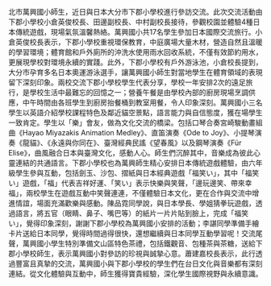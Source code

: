 北市萬興國小師生，近日與日本大分市下郡小學校進行參訪交流。此次交流活動由下郡小學校小倉英俊校長、田邊副校長、中村副校長接待，參觀校園並體驗4種日本傳統遊戲，現場氣氛溫馨熱絡。萬興國小共17名學生參加日本國際交流旅行。小倉英俊校長表示，下郡小學校重視環保教育，中庭廣場大量木材，營造自然且溫暖的學習環境；體育館和戶外廁所的沖洗水使用雨水回收系統，不僅有效節約用水，更展現學校對環境永續的實踐。此外，下郡小學校有戶外游泳池，小倉校長提到，大分市孕育多名日本奧運游泳選手，讓萬興國小師生對當地學生在體育領域的表現留下深刻印象。兩校交流下郡小學校學生代表分享，學校一年安排2次的遠足旅行，是學校生活中最難忘的回憶之一；營養午餐是由學校內部的廚房現場烹調供應，中午時間由各班學生到廚房抬餐桶到教室用餐，令人印象深刻。萬興國小三名學生以英語介紹學校課程特色及鄰近貓空景點，語言能力與自信態度，獲在場學生一致肯定。學生以「樂」會友，做為文化交流的橋梁。包括口琴合奏宮崎駿動畫組曲《Hayao Miyazakis Animation Medley》、直笛演奏《Ode to Joy》、小提琴演奏《龍貓》、《永遠與你同在》、臺灣經典民謠《望春風》以及鋼琴演奏《Für Elise》，曲風融合日本與臺灣文化，感動人心。師生們沉醉其中，音樂成為彼此心靈連結的共通語言。下郡小學校也為萬興師生精心安排日本傳統遊戲體驗，由六年級學生參與互動，包括劍玉、沙包、摺紙與日本經典遊戲「福笑い」，其中「福笑い」遊戲，「福」代表吉祥好運、「笑い」表示快樂與笑聲，「邊玩邊笑、帶來幸福」，兩校學生在遊戲互動中笑聲連連，不僅體驗日本文化，更在合作與交流中增進情誼，場面充滿歡樂與感動。陳品霓同學說，與日本學長、學姐猜拳玩遊戲，透過語言，將五官（眼睛、鼻子、嘴巴等）的紙片一片片貼到臉上，完成「福笑い」，覺得印象深刻，謝謝下郡小學校為萬興國小安排的活動；李諶同學準備手繪卡片送給日本同學，覺得時間過得很快，還想繼續與日本同學互動學習呢！交流尾聲，萬興國小學生特別準備文山區特色茶禮，包括鐵觀音、包種茶與茶糖，送給下郡小學校師生，表示萬興國小對參訪的珍視與誠摯心意。蕭建嘉校長表示，此行透過豐富且真摯的交流，萬興國小與下郡小學校的學生們在台日文化與音樂都有深刻連結。從文化體驗與互動中，師生獲得寶貴經驗，深化學生國際視野與永續意識。